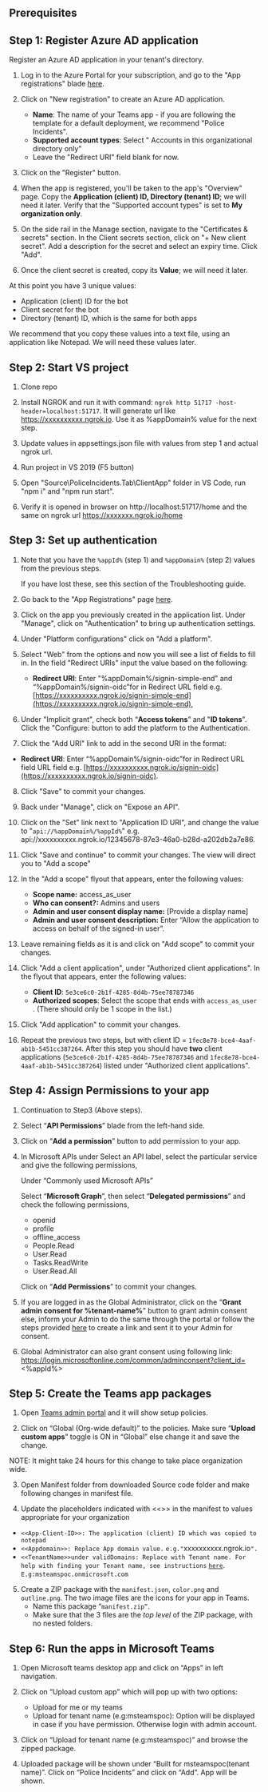 ## Prerequisites

 
## Step 1: Register Azure AD application

Register an Azure AD application in your tenant's directory.
1.  Log in to the Azure Portal for your subscription, and go to the "App registrations" blade [here](https://portal.azure.com/#blade/Microsoft_AAD_IAM/ActiveDirectoryMenuBlade/RegisteredApps).

2.  Click on "New registration" to create an Azure AD application.
    - **Name**: The name of your Teams app - if you are following the template for a default deployment, we recommend "Police Incidents".
    - **Supported account types**: Select "	Accounts in this organizational directory only"
     - Leave the "Redirect URI" field blank for now.
 
3.  Click on the "Register" button.

4.  When the app is registered, you'll be taken to the app's "Overview" page. Copy the **Application (client) ID, Directory (tenant) ID**; we will need it later. Verify that the "Supported account types" is set to **My organization only**.
  
5.  On the side rail in the Manage section, navigate to the "Certificates & secrets" section. In the Client secrets section, click on "+ New client secret". Add a description for the secret and select an expiry time. Click "Add".
  
6. Once the client secret is created, copy its **Value**; we will need it later.

At this point you have 3 unique values:

-   Application (client) ID for the bot
-   Client secret for the bot
-   Directory (tenant) ID, which is the same for both apps

We recommend that you copy these values into a text file, using an application like Notepad. We will need these values later.

## Step 2: Start VS project

1.  Clone repo

2. Install NGROK and run it with command: `ngrok http 51717 -host-header=localhost:51717`. It will generate url like  https://xxxxxxxxxx.ngrok.io. Use it as %appDomain% value for the next step.

3. Update values in appsettings.json file with values from step 1 and actual ngrok url.

4. Run project in VS 2019 (F5 button)

5. Open "Source\PoliceIncidents.Tab\ClientApp" folder in VS Code, run "npm i" and "npm run start".

6. Verify it is opened in browser on http://localhost:51717/home and the same on ngrok url  https://xxxxxxx.ngrok.io/home


## Step 3: Set up authentication

1. Note that you have the `%appId%` (step 1) and `%appDomain%` (step 2) values from the previous steps.

   If you have lost these, see this section of the Troubleshooting guide.

2. Go back to the "App Registrations" page [here](https://portal.azure.com/#blade/Microsoft_AAD_IAM/ActiveDirectoryMenuBlade/RegisteredApps).

3. Click on the app you previously created in the application list. Under "Manage", click on "Authentication" to bring up authentication settings.

4. Under "Platform configurations" click on "Add a platform".

5. Select "Web" from the options and now you will see a list of fields to fill in. In the field "Redirect URIs" input the value based on the following:
    -   **Redirect URI**: Enter "%appDomain%/signin-simple-end" and “%appDomain%/signin-oidc”for in Redirect URL field e.g.
 [https://xxxxxxxxxx.ngrok.io/signin-simple-end](https://xxxxxxxxxx.ngrok.io/signin-simple-end),

6. Under "Implicit grant", check both “**Access tokens**” and "**ID tokens**". Click the "Configure: button to add the platform to the Authentication.

6. Click the "Add URI" link to add in the second URI in the format:
 -   **Redirect URI**: Enter “%appDomain%/signin-oidc”for in Redirect URL field
URL field e.g.
 [https://xxxxxxxxxx.ngrok.io/signin-oidc](https://xxxxxxxxxx.ngrok.io/signin-oidc).

8. Click "Save" to commit your changes.

9. Back under "Manage", click on "Expose an API".

10. Click on the "Set" link next to "Application ID URI", and change the value to "`api://%appDomain%/%appId%`" 
e.g. api://xxxxxxxxxx.ngrok.io/12345678-87e3-46a0-b28d-a202db2a7e86.

11. Click "Save and continue" to commit your changes. The view will direct you to "Add a scope"

12. In the "Add a scope" flyout that appears, enter the following values:

      -   **Scope name:**  access_as_user
      -   **Who can consent?:** Admins and users
      -   **Admin and user consent display name:**  [Provide a display name]
      -   **Admin and user consent description:**  Enter “Allow the application to access on behalf of the signed-in user”.

13. Leave remaining fields as it is and click on "Add scope" to commit your changes.

14. Click "Add a client application", under "Authorized client applications". In the flyout that appears, enter the following values:

     -   **Client ID**: `5e3ce6c0-2b1f-4285-8d4b-75ee78787346`
     -   **Authorized scopes**: Select the scope that ends with `access_as_user` . (There should only be 1 scope in the list.)

15. Click "Add application" to commit your changes.

16. Repeat the previous two steps, but with client ID = `1fec8e78-bce4-4aaf-ab1b-5451cc387264`. After this step you should have **two** client applications (`5e3ce6c0-2b1f-4285-8d4b-75ee78787346` and `1fec8e78-bce4-4aaf-ab1b-5451cc387264`) listed under "Authorized client applications".


## Step 4: Assign Permissions to your app
1.  Continuation to Step3 (Above steps).

2.  Select “**API Permissions**” blade from the left-hand side.

3.  Click on “**Add a permission**” button to add permission to your app.

4.  In Microsoft APIs under Select an API label, select the particular service and give the following permissions,

    Under “Commonly used Microsoft APIs”
   
    Select “**Microsoft Graph**”, then select “**Delegated permissions**”
   and check the following permissions,
   
     - openid
     - profile
     - offline_access
     - People.Read
     - User.Read
     - Tasks.ReadWrite
     - User.Read.All
          
    Click on “**Add Permissions**” to commit your changes.

5.  If you are logged in as the Global Administrator, click on the “**Grant admin consent for %tenant-name%**” button to grant admin consent else, inform your Admin to do the same through the portal or follow the steps provided [here](https://docs.microsoft.com/en-us/azure/active-directory/manage-apps/configure-user-consent#grant-admin-consent-through-a-url-request) to create a link and sent it to your Admin for consent.
6. Global Administrator can also grant consent using following link:
https://login.microsoftonline.com/common/adminconsent?client_id=<%appId%>

## Step 5:  Create the Teams app packages

1. Open [Teams admin portal](https://admin.teams.microsoft.com/policies/app-setup) and it will show setup policies.

2. Click on “Global (Org-wide default)” to the policies. Make sure “**Upload custom apps**” toggle is ON in “Global” else change it and save the change.

NOTE: It might take 24 hours for this change to take place organization wide.

3. Open Manifest folder from downloaded Source code folder and make following changes in manifest file.

4. Update the placeholders indicated with <<>> in the manifest to values appropriate for your organization

-   `<<App-Client-ID>>: The application (client) ID which was copied to notepad`
-   `<<Appdomain>>: Replace App domain value.` `e.g."`xxxxxxxxxx.ngrok.io`".`
-  `<<TenantName>>under validDomains: Replace with Tenant name. For help with finding your Tenant name, see instructions` [`here`](https://www.bing.com/search?q=azure+find+tenant+name). `E.g:msteamspoc.onmicrosoft.com`

5. Create a ZIP package with the `manifest.json`, `color.png` and `outline.png`. The two image files are the icons for your app in Teams.
   - Name this package “`manifest.zip”`.
   - Make sure that the 3 files are the _top level_ of the ZIP package, with no nested folders.
       
## Step 6: Run the apps in Microsoft Teams

1. Open Microsoft teams desktop app and click on “Apps” in left navigation.

2. Click on “Upload custom app” which will pop up with two options:
   -  Upload for me or my teams
   - Upload for tenant name (e.g:msteamspoc): Option will be displayed in case if you have permission. Otherwise login with admin account.
   
3. Click on “Upload for tenant name (e.g:msteamspoc)” and browse the zipped package.
4. Uploaded package will be shown under “Built for msteamspoc(tenant name)”. Click on “Police Incidents” and click on “Add”. App will be shown.


